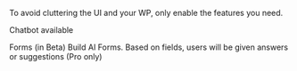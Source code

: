 To avoid cluttering the UI and your WP, only enable the features you need.

Chatbot available

Forms (in Beta) Build AI Forms. Based on fields, users will be given answers or suggestions (Pro only)
